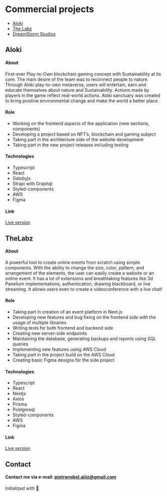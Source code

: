 # Commercial projects

* [Aloki](#aloki)
* [The Labz](#thelabz)
* [DreamStorm Studios](#dreamstorm)

## Aloki

#### About
First-ever Play-to-Own blockchain gaming concept with Sustainability
at its core. The main desire of the team was to reconnect people to
nature. Through Alóki play-to-own metaverse, users will entertain, earn
and educate themselves about nature and Sustainability. Actions made
by players in the game reflect real-world actions. Alóki sanctuary was
created to bring positive environmental change and make the world a
better place.

#### Role
* Working on the frontend aspects of the application (new sections, components)
* Developing a project based on NFT’s, blockchain and gaming subject
* Taking part in the architecture side of the website development
* Taking part in the new project releases including testing

#### Technologies
* Typescript
* React
* Gatsbyjs
* Strapi with Graphql
* Styled-components
* AWS
* Figma

#### Link
[Live version](https://aloki.io/)

## TheLabz

#### About
A powerful tool to create online events from scratch using simple
components. With the ability to change the size, color, pattern, and
arrangement of the elements, the user can easily create a website or an
online event. It has a lot of extensions and breathtaking features like 3d
Panellum implementations, authentication, drawing blackboard, or live
streaming. It allows users even to create a videoconference with a live chat!

#### Role
* Taking part in creation of an event platform in Next.js
* Developing new features and bug fixing on the frontend side with the usage of multiple libraries
* Writing tests for both frontend and backend side
* Creating new server-side endpoints
* Maintaining the database, generating backups and reports using SQL queries
* Implementing new features using AWS Cloud
* Taking part in the project build on the AWS Cloud
* Creating basic Figma designs for the side project

#### Technologies
* Typescript
* React
* Nextjs
* Axios
* Prisma
* Postgresql
* Styled-components
* AWS
* Figma

#### Link
[Live version](https://www.thelabz.com/)

## Contact
#### Contact me via e-mail: piotrwrobel.ajiiz@gmail.com

Initialized with 🖤
